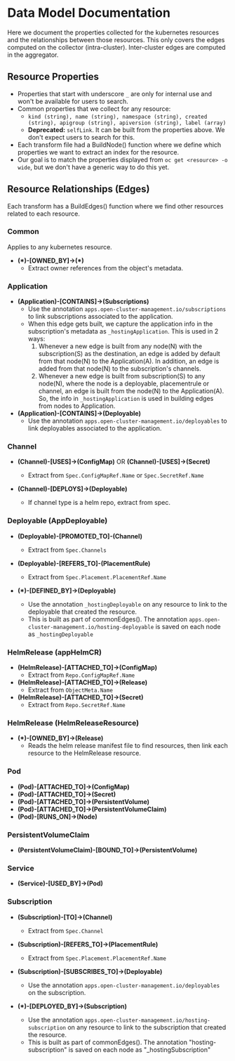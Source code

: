 # Data Model Documentation

Here we document the properties collected for the kubernetes resources and the relationships between those resources. This only covers the edges computed on the collector (intra-cluster).  Inter-cluster edges are computed in the aggregator.

## Resource Properties

- Properties that start with underscore `_` are only for internal use and won't be available for users to search.
- Common properties that we collect for any resource:
    - `kind (string), name (string), namespace (string), created (string), apigroup (string), apiversion (string), label (array)`
    - **Deprecated:** `selfLink`. It can be built from the properties above. We don't expect users to search for this.
- Each transform file had a BuildNode() function where we define which properties we want to extract an index for the resource.
- Our goal is to match the properties displayed from `oc get <resource> -o wide`, but we don't have a generic way to do this yet.

## Resource Relationships (Edges)

Each transform has a BuildEdges() function where we find other resources related to each resource.

### Common
Applies to any kubernetes resource.

  - **(\*)-[OWNED_BY]->(\*)**
    - Extract owner references from the object's metadata.

### Application

- **(Application)-[CONTAINS]->(Subscriptions)**
  - Use the annotation `apps.open-cluster-management.io/subscriptions` to link subscriptions associated to the application.
  - When this edge gets built, we capture the application info in the subscription's metadata as `_hostingApplication`. This is used in 2 ways:
    1. Whenever a new edge is built from any node(N) with the subscription(S) as the destination, an edge is added by default from that node(N) to the Application(A). In addition, an edge is added from that node(N) to the subscription's channels.
    2. Whenever a new edge is built from subscription(S) to any node(N), where the node is a deployable, placementrule or channel, an edge is built from the node(N) to the Application(A). So, the info in `_hostingApplication` is used in building edges from nodes to Application.
- **(Application)-[CONTAINS]->(Deployable)**
  - Use the annotation `apps.open-cluster-management.io/deployables` to link deployables associated to the application.


### Channel
- **(Channel)-[USES]->(ConfigMap)** OR **(Channel)-[USES]->(Secret)**
  - Extract from `Spec.ConfigMapRef.Name` or `Spec.SecretRef.Name`

- **(Channel)-[DEPLOYS]->(Deployable)**
  - If channel type is a helm repo, extract from spec.


### Deployable (AppDeployable)
- **(Deployable)-[PROMOTED_TO]-(Channel)**
  - Extract from `Spec.Channels`

- **(Deployable)-[REFERS_TO]-(PlacementRule)**
  - Extract from `Spec.Placement.PlacementRef.Name`

- **(*)-[DEFINED_BY]->(Deployable)**
    - Use the annotation `_hostingDeployable` on any resource to link to the deployable that created the resource.
    - This is built as part of commonEdges(). The annotation `apps.open-cluster-management.io/hosting-deployable` is saved on each node as `_hostingDeployable`


### HelmRelease (appHelmCR)
- **(HelmRelease)-[ATTACHED_TO]->(ConfigMap)**
  - Extract from `Repo.ConfigMapRef.Name`
- **(HelmRelease)-[ATTACHED_TO]->(Release)**
  - Extract from `ObjectMeta.Name`
- **(HelmRelease)-[ATTACHED_TO]->(Secret)**
  - Extract from `Repo.SecretRef.Name`


### HelmRelease (HelmReleaseResource)
- **(\*)-[OWNED_BY]->(Release)**
  - Reads the helm release manifest file to find resources, then link each resource to the HelmRelease resource.


### Pod
- **(Pod)-[ATTACHED_TO]->(ConfigMap)**
- **(Pod)-[ATTACHED_TO]->(Secret)**
- **(Pod)-[ATTACHED_TO]->(PersistentVolume)**
- **(Pod)-[ATTACHED_TO]->(PersistentVolumeClaim)**
- **(Pod)-[RUNS_ON]->(Node)**


### PersistentVolumeClaim
- **(PersistentVolumeClaim)-[BOUND_TO]->(PersistentVolume)**


### Service
- **(Service)-[USED_BY]->(Pod)**


### Subscription
- **(Subscription)-[TO]->(Channel)**
  - Extract from `Spec.Channel`

- **(Subscription)-[REFERS_TO]->(PlacementRule)**
  - Extract from `Spec.Placement.PlacementRef.Name`

- **(Subscription)-[SUBSCRIBES_TO]->(Deployable)**
  - Use the annotation `apps.open-cluster-management.io/deployables` on the subscription.

- **(\*)-[DEPLOYED_BY]->(Subscription)**
  - Use the annotation `apps.open-cluster-management.io/hosting-subscription` on any resource to link to the subscription that created the resource.
  - This is built as part of commonEdges(). The annotation "hosting-subscription" is saved on each node as "_hostingSubscription"
